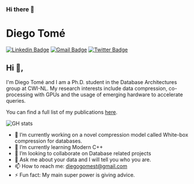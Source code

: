 ### Hi there 👋
# Diego Tomé
[![Linkedin Badge](https://img.shields.io/badge/-diegotome-blue?style=flat-square&logo=Linkedin&logoColor=white&link=https://www.linkedin.com/in/diego-tom%C3%A9-31728230/)](https://www.linkedin.com/in/diego-tom%C3%A9-31728230/)
[![Gmail Badge](https://img.shields.io/badge/-diegogomest@gmail.com-c14438?style=flat-square&logo=Gmail&logoColor=white&link=mailto:diegogomest@gmail.com)](mailto:diegogomest@gmail.com)
[![Twitter Badge](https://img.shields.io/badge/-@Diegotome-1ca0f1?style=flat-square&labelColor=1ca0f1&logo=twitter&logoColor=white&link=https://twitter.com/Diegotome)](https://twitter.com/Diegotome)

## Hi 👋, 
I'm Diego Tomé and I am a Ph.D. student in the Database Architectures group at CWI-NL. My research interests include data compression, co-processing with GPUs and the usage of emerging hardware to accelerate queries. 

You can find a full list of my publications [here](www.diegomestre2.github.io).

![GH stats](https://github-readme-stats.vercel.app/api?username=diegomestre2&hide=["issues"]&show_icons=true)



- 🔭 I’m currently working on a novel compression model called White-box compression for databases.
- 🌱 I’m currently learning Modern C++
- 👯 I’m looking to collaborate on Database related projects
- 💬 Ask me about your data and I will tell you who you are.
- 📫 How to reach me: diegogomest@gmail.com
- ⚡ Fun fact: My main super power is giving advice.

